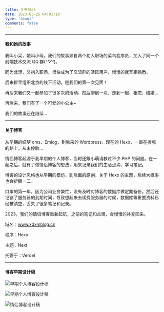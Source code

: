 ```yaml
---
title: 关于我们
date: 2023-03-25 04:01:10
type: 'about'
comments: false
---
```


---

#### 我和她的故事

我叫小呆，她叫小萌。我们的故事源自两个初入职场的菜鸟程序员，加入了同一个前端技术交流 QQ 群(_^▽^_)。

同为北漂，又初入职场，很快成为了交流群的活跃用户，慢慢的就互相熟悉。

后来群里组织北京的线下活动，是我们的第一次见面！

再后来我们又一起参加了很多次的活动，然后聊到一块、走到一起、相恋、结婚...

再后来，我们有了一个可爱的小公主~

我们的故事还在继续...

---

#### 关于博客

从早期的织梦 cms、Emlog，到后来的 Wordpress，现在的 Hexo，一直在折腾的路上，从未停歇...

情侣博客起源于我早期的个人博客，当时还跟小萌请教过不少 PHP 的问题。在一起之后，就有了做情侣博客的想法，用来记录我们的生活点滴、学习笔记。

博客的设计风格也从早期的模仿，到后面的原创，关于 Hexo 的主题，后续大概率也会折腾一二。

口罩的第一年，因为公司业务繁忙，没有及时对博客的数据库做定期备份。然后还记错了服务器的到期时间，导致想起来去续费服务器的时候，数据库等重要资料已经被清空，丢失了很多笔记和记录。

2023，我们的情侣博客重新起航，之前的笔记和点滴，会慢慢的补充回来。

域名：www.xdxmblog.cn

程序：Hexo

主题：Next

托管于：Vercel

---

#### 博客早期设计稿

![早期个人博客设计稿](http://img.xdxmblog.cn/images/image-20230326154517914.png)

![早期个人博客设计稿](http://img.xdxmblog.cn/images/images_20230326162126.png)

![情侣博客设计稿](http://img.xdxmblog.cn/images/images_20230326170257.png)

